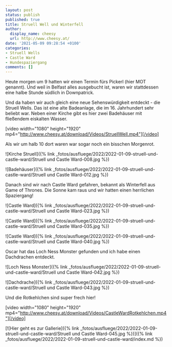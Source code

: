 ```yaml
---
layout: post
status: publish
published: true
title: Struell Well und Winterfell
author:
  display_name: cheesy
  url: http://www.cheesy.at/
date: '2021-05-09 09:28:54 +0100'
categories:
- Struell Wells
- Castle Ward
- Hundespaziergang
comments: []
---
```


Heute morgen um 9 hatten wir einen Termin fürs Pickerl (hier MOT genannt). Und weil in Belfast alles ausgebucht ist, waren wir stattdessen eine halbe Stunde südlich in Downpatrick.

Und da haben wir auch gleich eine neue Sehenswürdigkeit entdeckt - die Struell Wells. Das ist eine alte Badeanlage, die im 16. Jahrhundert sehr beliebt war. Neben einer Kirche gibt es hier zwei Badehäuser mit fließendem eiskalten Wasser.

[video width="1080" height="1920" mp4="http://www.cheesy.at/download/Videos/StruellWell.mp4"][/video]

Als wir um halb 10 dort waren war sogar noch ein bisschen Morgenrot.

![Kirche Struell]({% link _fotos/ausfluege/2022/2022-01-09-struell-und-castle-ward/Struell und Castle Ward-008.jpg %})

![Badehäuser]({% link _fotos/ausfluege/2022/2022-01-09-struell-und-castle-ward/Struell und Castle Ward-012.jpg %})

Danach sind wir nach Castle Ward gefahren, bekannt als Winterfell aus Game of Thrones. Die Sonne kam raus und wir hatten einen herrlichen Spaziergang!

![Castle Ward]({% link _fotos/ausfluege/2022/2022-01-09-struell-und-castle-ward/Struell und Castle Ward-023.jpg %})

![Castle Ward]({% link _fotos/ausfluege/2022/2022-01-09-struell-und-castle-ward/Struell und Castle Ward-035.jpg %})

![Castle Ward]({% link _fotos/ausfluege/2022/2022-01-09-struell-und-castle-ward/Struell und Castle Ward-040.jpg %})

Oscar hat das Loch Ness Monster gefunden und ich habe einen Dachdrachen entdeckt.

![Loch Ness Monster]({% link _fotos/ausfluege/2022/2022-01-09-struell-und-castle-ward/Struell und Castle Ward-042.jpg %})

![Dachdrache]({% link _fotos/ausfluege/2022/2022-01-09-struell-und-castle-ward/Struell und Castle Ward-043.jpg %})

Und die Rotkehlchen sind super frech hier!

[video width="1080" height="1920" mp4="http://www.cheesy.at/download/Videos/CastleWardRotkehlchen.mp4"][/video]

[![Hier geht es zur Gallerie]({% link _fotos/ausfluege/2022/2022-01-09-struell-und-castle-ward/Struell und Castle Ward-045.jpg %})]({% link _fotos/ausfluege/2022/2022-01-09-struell-und-castle-ward/index.md %})

